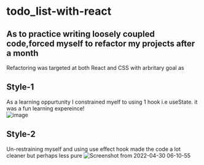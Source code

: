 # todo_list-with-react

## As to practice writing loosely coupled code,forced myself to refactor my projects after a month
Refactoring was targeted at both React and CSS with arbritary goal as

## Style-1
As a learning oppurtunity I constrained myelf to using 1 hook i.e useState. it was a fun learning expereince!  
![image](https://user-images.githubusercontent.com/33974452/166087354-20bc79e0-e216-444b-9d06-78a190e3d573.png)


## Style-2
Un-restraining myself and using use effect hook made the code a lot cleaner but perhaps less pure
![Screenshot from 2022-04-30 06-10-55](https://user-images.githubusercontent.com/33974452/166087240-9f2c2cdb-dc81-4c69-8ef0-06c4afc1641f.png)

